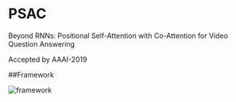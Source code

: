 # PSAC
Beyond RNNs: Positional Self-Attention with Co-Attention for Video Question Answering

Accepted by AAAI-2019

##Framework

![framework](https://github.com/lixiangpengcs/PSAC/blob/master/framework.jpg)
